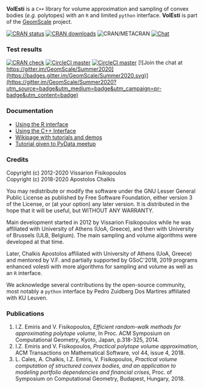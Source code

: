 **VolEsti** is a `C++` library for volume approximation and sampling of convex bodies (*e.g.* polytopes) with an `R` and limited `python` interface. **VolEsti** is part of the [GeomScale](https://geomscale.github.io) project.

[![CRAN status](https://www.r-pkg.org/badges/version/volesti)](https://cran.r-project.org/package=volesti)
[![CRAN downloads](https://cranlogs.r-pkg.org/badges/volesti)](https://cran.r-project.org/package=volesti)
![CRAN/METACRAN](https://img.shields.io/cran/l/volesti)
[![Chat](https://badges.gitter.im/boostorg/geometry.png)](https://gitter.im/GeomScale/community?utm_source=share-link&utm_medium=link&utm_campaign=share-link)

### Test results

[![CRAN check](https://cranchecks.info/badges/worst/volesti)](https://cran.r-project.org/web/checks/check_results_volesti.html)
[![CircleCI master](https://circleci.com/gh/GeomScale/volume_approximation/tree/master.svg?style=shield)](https://circleci.com/gh/GeomScale/volume_approximation/tree/master)
[![CircleCI master](https://circleci.com/gh/GeomScale/volume_approximation/tree/develop.svg?style=shield)](https://circleci.com/gh/GeomScale/volume_approximation/tree/develop) [![Join the chat at https://gitter.im/GeomScale/Summer2020](https://badges.gitter.im/GeomScale/Summer2020.svg)](https://gitter.im/GeomScale/Summer2020?utm_source=badge&utm_medium=badge&utm_campaign=pr-badge&utm_content=badge)

###  Documentation

* [Using the R interface](doc/r_interface.md)
* [Using the C++ Interface](doc/cpp_interface.md)
* [Wikipage with tutorials and demos](https://github.com/GeomScale/volume_approximation/wiki)
* [Tutorial given to PyData meetup](https://vissarion.github.io/tutorials/volesti_tutorial_pydata.html)

### Credits

Copyright (c) 2012-2020 Vissarion Fisikopoulos  
Copyright (c) 2018-2020 Apostolos Chalkis  

You may redistribute or modify the software under the GNU Lesser General Public License as published by Free Software Foundation, either version 3 of the License, or (at your option) any later version. It is distributed in the hope that it will be useful, but WITHOUT ANY WARRANTY.  

Main development started in 2012 by Vissarion Fisikopoulos while he was affiliated with University of Athens (UoA, Greece), and then with University of Brussels (ULB, Belgium). The main sampling and volume algorithms were developed at that time. 

Later, Chalkis Apostolos affiliated with University of Athens (UoA, Greece) and mentored by V.F. and partially supported by GSoC'2018, 2019 programs enhanced volesti with more algorithms for sampling and volume as well as an `R` interface.       

We acknowledge several contributions by the open-source community, most notably a `python` interface by Pedro Zuidberg Dos Martires affiliated with KU Leuven.

### Publications

1. I.Z. Emiris and V. Fisikopoulos, *Efficient random-walk methods for approximating polytope volume*, In Proc. ACM Symposium on Computational Geometry, Kyoto, Japan, p.318-325, 2014.  
2. I.Z. Emiris and V. Fisikopoulos, *Practical polytope volume approximation*, ACM Transactions on Mathematical Software, vol 44, issue 4, 2018.
3. L. Cales, A. Chalkis, I.Z. Emiris, V. Fisikopoulos, *Practical volume computation of structured convex bodies, and an application to modeling portfolio dependencies and financial crises*, Proc. of Symposium on Computational Geometry, Budapest, Hungary, 2018.  

